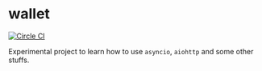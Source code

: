 wallet
==========

[![Circle CI](https://circleci.com/gh/clayman74/wallet/tree/master.svg?style=svg)](https://circleci.com/gh/clayman74/wallet/tree/master)

Experimental project to learn how to use `asyncio`, `aiohttp` and some other stuffs.
